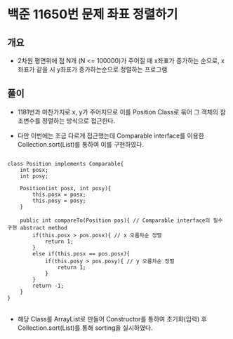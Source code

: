 # 백준 11650번 문제 좌표 정렬하기

## 개요
* 2차원 평면위에 점 N개 (N <= 100000)가 주어질 때 x좌표가 증가하는 순으로, x좌표가 같을 시 y좌표가 증가하는순으로
  정렬하는 프로그램

## 풀이
* 1181번과 마찬가지로 x, y가 주어지므로 이를 Position Class로 묶어 그 객체의 참조변수를 정렬하는 방식으로
  접근한다.

* 다만 이번에는 조금 다르게 접근했는데 Comparable interface를 이용한 Collection.sort(List)를 통하여 이를 구현하였다.

<pre>
<code>
class Position implements Comparable<Position>{
    int posx;
    int posy;

    Position(int posx, int posy){
        this.posx = posx;
        this.posy = posy;
    }

    public int compareTo(Position pos){ // Comparable interface의 필수 구현 abstract method
        if(this.posx > pos.posx){ // x 오름차순 정렬
            return 1;
        }
        else if(this.posx == pos.posx){
            if(this.posy > pos.posy){ // y 오름차순 정렬
                return 1;
            }
        }
        return -1;
    }
}
</code>
</pre>

* 해당 Class를 ArrayList로 만들어 Constructor를 통하여 초기화(입력) 후 Collection.sort(List)를 통해
  sorting을 실시하였다.
